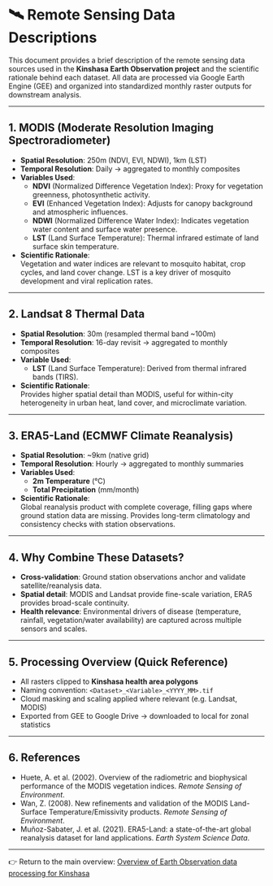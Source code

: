 
# 🛰️ Remote Sensing Data Descriptions

This document provides a brief description of the remote sensing data sources used in the **Kinshasa Earth Observation project** and the scientific rationale behind each dataset. All data are processed via Google Earth Engine (GEE) and organized into standardized monthly raster outputs for downstream analysis.

---

## 1. MODIS (Moderate Resolution Imaging Spectroradiometer)

- **Spatial Resolution**: 250m (NDVI, EVI, NDWI), 1km (LST)  
- **Temporal Resolution**: Daily → aggregated to monthly composites  
- **Variables Used**:
  - **NDVI** (Normalized Difference Vegetation Index): Proxy for vegetation greenness, photosynthetic activity.
  - **EVI** (Enhanced Vegetation Index): Adjusts for canopy background and atmospheric influences.
  - **NDWI** (Normalized Difference Water Index): Indicates vegetation water content and surface water presence.
  - **LST** (Land Surface Temperature): Thermal infrared estimate of land surface skin temperature.
- **Scientific Rationale**:  
  Vegetation and water indices are relevant to mosquito habitat, crop cycles, and land cover change. LST is a key driver of mosquito development and viral replication rates.

---

## 2. Landsat 8 Thermal Data

- **Spatial Resolution**: 30m (resampled thermal band ~100m)  
- **Temporal Resolution**: 16-day revisit → aggregated to monthly composites  
- **Variable Used**:  
  - **LST** (Land Surface Temperature): Derived from thermal infrared bands (TIRS).  
- **Scientific Rationale**:  
  Provides higher spatial detail than MODIS, useful for within-city heterogeneity in urban heat, land cover, and microclimate variation.

---

## 3. ERA5-Land (ECMWF Climate Reanalysis)

- **Spatial Resolution**: ~9km (native grid)  
- **Temporal Resolution**: Hourly → aggregated to monthly summaries  
- **Variables Used**:
  - **2m Temperature** (°C)
  - **Total Precipitation** (mm/month)  
- **Scientific Rationale**:  
  Global reanalysis product with complete coverage, filling gaps where ground station data are missing. Provides long-term climatology and consistency checks with station observations.

---

## 4. Why Combine These Datasets?

- **Cross-validation**: Ground station observations anchor and validate satellite/reanalysis data.  
- **Spatial detail**: MODIS and Landsat provide fine-scale variation, ERA5 provides broad-scale continuity.  
- **Health relevance**: Environmental drivers of disease (temperature, rainfall, vegetation/water availability) are captured across multiple sensors and scales.  

---

## 5. Processing Overview (Quick Reference)

- All rasters clipped to **Kinshasa health area polygons**  
- Naming convention: `<Dataset>_<Variable>_<YYYY_MM>.tif`  
- Cloud masking and scaling applied where relevant (e.g. Landsat, MODIS)  
- Exported from GEE to Google Drive → downloaded to local for zonal statistics  

---

## 6. References

- Huete, A. et al. (2002). Overview of the radiometric and biophysical performance of the MODIS vegetation indices. *Remote Sensing of Environment*.  
- Wan, Z. (2008). New refinements and validation of the MODIS Land-Surface Temperature/Emissivity products. *Remote Sensing of Environment*.  
- Muñoz-Sabater, J. et al. (2021). ERA5-Land: a state-of-the-art global reanalysis dataset for land applications. *Earth System Science Data*.  

---

👉 Return to the main overview: [Overview of Earth Observation data processing for Kinshasa](https://github.com/parker-group/Kinshasa_EO/blob/main/README.md)
